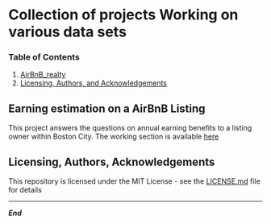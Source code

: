 # Collection of projects Working on various data sets

### Table of Contents
1. [AirBnB_realty](#AirBnB)
2. [Licensing, Authors, and Acknowledgements](#licensing)

## Earning estimation on a AirBnB Listing <a name="AirBnb"></a>

This project answers the questions on annual earning benefits to a listing owner within Boston City.
The working section is available [here](https://github.com/rindhane/DataMusings/tree/master/AirBnb_realty)   

## Licensing, Authors, Acknowledgements<a name="licensing"></a>

This repository is licensed under the MIT License - see the [LICENSE.md](https://github.com/rindhane/DataMusings/blob/master/LICENSE.md) file for details


------------------------------------
***End***

